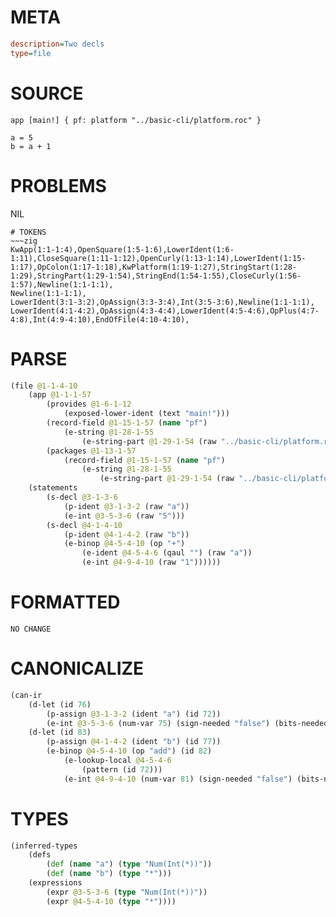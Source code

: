 # META
~~~ini
description=Two decls
type=file
~~~
# SOURCE
~~~roc
app [main!] { pf: platform "../basic-cli/platform.roc" }

a = 5
b = a + 1
~~~
# PROBLEMS
NIL

~~~
# TOKENS
~~~zig
KwApp(1:1-1:4),OpenSquare(1:5-1:6),LowerIdent(1:6-1:11),CloseSquare(1:11-1:12),OpenCurly(1:13-1:14),LowerIdent(1:15-1:17),OpColon(1:17-1:18),KwPlatform(1:19-1:27),StringStart(1:28-1:29),StringPart(1:29-1:54),StringEnd(1:54-1:55),CloseCurly(1:56-1:57),Newline(1:1-1:1),
Newline(1:1-1:1),
LowerIdent(3:1-3:2),OpAssign(3:3-3:4),Int(3:5-3:6),Newline(1:1-1:1),
LowerIdent(4:1-4:2),OpAssign(4:3-4:4),LowerIdent(4:5-4:6),OpPlus(4:7-4:8),Int(4:9-4:10),EndOfFile(4:10-4:10),
~~~
# PARSE
~~~clojure
(file @1-1-4-10
	(app @1-1-1-57
		(provides @1-6-1-12
			(exposed-lower-ident (text "main!")))
		(record-field @1-15-1-57 (name "pf")
			(e-string @1-28-1-55
				(e-string-part @1-29-1-54 (raw "../basic-cli/platform.roc"))))
		(packages @1-13-1-57
			(record-field @1-15-1-57 (name "pf")
				(e-string @1-28-1-55
					(e-string-part @1-29-1-54 (raw "../basic-cli/platform.roc"))))))
	(statements
		(s-decl @3-1-3-6
			(p-ident @3-1-3-2 (raw "a"))
			(e-int @3-5-3-6 (raw "5")))
		(s-decl @4-1-4-10
			(p-ident @4-1-4-2 (raw "b"))
			(e-binop @4-5-4-10 (op "+")
				(e-ident @4-5-4-6 (qaul "") (raw "a"))
				(e-int @4-9-4-10 (raw "1"))))))
~~~
# FORMATTED
~~~roc
NO CHANGE
~~~
# CANONICALIZE
~~~clojure
(can-ir
	(d-let (id 76)
		(p-assign @3-1-3-2 (ident "a") (id 72))
		(e-int @3-5-3-6 (num-var 75) (sign-needed "false") (bits-needed "7") (value "5") (id 75)))
	(d-let (id 83)
		(p-assign @4-1-4-2 (ident "b") (id 77))
		(e-binop @4-5-4-10 (op "add") (id 82)
			(e-lookup-local @4-5-4-6
				(pattern (id 72)))
			(e-int @4-9-4-10 (num-var 81) (sign-needed "false") (bits-needed "7") (value "1")))))
~~~
# TYPES
~~~clojure
(inferred-types
	(defs
		(def (name "a") (type "Num(Int(*))"))
		(def (name "b") (type "*")))
	(expressions
		(expr @3-5-3-6 (type "Num(Int(*))"))
		(expr @4-5-4-10 (type "*"))))
~~~
